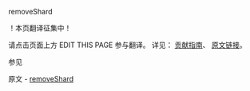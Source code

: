  removeShard

 ！本页翻译征集中！

请点击页面上方 EDIT THIS PAGE 参与翻译。
详见：
[贡献指南]( https://github.com/whaleal/MongoDB-Manual-zh/blob/master/CONTRIBUTING.md )、
[原文链接](  https://docs.mongodb.com/manual/reference/command/removeShard/  )。

 参见

原文 - [removeShard]( https://docs.mongodb.com/manual/reference/command/removeShard/ )

